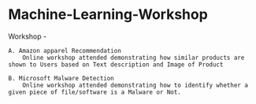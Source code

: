 # Machine-Learning-Workshop

Workshop -

	A. Amazon apparel Recommendation
		Online workshop attended demonstrating how similar products are shown to Users based on Text description and Image of Product

	B. Microsoft Malware Detection
		Online workshop attended demonstrating how to identify whether a given piece of file/software is a Malware or Not.

